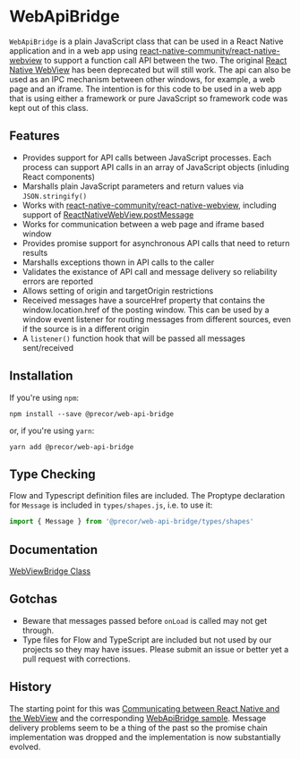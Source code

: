 # WebApiBridge

`WebApiBridge` is a plain JavaScript class that can be used in a React Native application and in a web app using [react-native-community/react-native-webview](https://github.com/react-native-community/react-native-webview) to support a function call API between the two. The original [React Native WebView](https://facebook.github.io/react-native/docs/webview.html) has been deprecated but will still work. The api can also be used as an IPC mechanism between other windows, for example, a web page and an iframe. The intention is for this code to be used in a web app that is using either a framework or pure JavaScript so framework code was kept out of this class.

## Features

* Provides support for API calls between JavaScript processes. Each process can support API calls in an array of JavaScript objects (inluding React components)
* Marshalls plain JavaScript parameters and return values via `JSON.stringify()`
* Works with [react-native-community/react-native-webview](https://github.com/react-native-community/react-native-webview), including support of [ReactNativeWebView.postMessage](https://github.com/react-native-community/react-native-webview/blob/cdbfc19cd20a0d96c9cbd13fcb8a32fcde77943b/docs/Guide.md#the-windowreactnativewebviewpostmessage-method-and-onmessage-prop)
* Works for communication between a web page and iframe based window
* Provides promise support for asynchronous API calls that need to return results
* Marshalls exceptions thown in API calls to the caller
* Validates the existance of API call and message delivery so reliability errors are reported
* Allows setting of origin and targetOrigin restrictions
* Received messages have a sourceHref property that contains the window.location.href of the posting window. This can be used by a window event listener for routing messages from different sources, even if the source is in a different origin
* A `listener()` function hook that will be passed all messages sent/received

## Installation

If you're using `npm`:

```console
npm install --save @precor/web-api-bridge
```

or, if you're using `yarn`:

```console
yarn add @precor/web-api-bridge
```

## Type Checking

Flow and Typescript definition files are included. The Proptype declaration for `Message` is included in `types/shapes.js`, i.e. to use it:

```javascript
import { Message } from '@precor/web-api-bridge/types/shapes'
```

## Documentation

[WebViewBridge Class](https://github.com/precor/web-api-bridge/blob/master/docs/WEBVIEWBRIDGE.md)

## Gotchas

* Beware that messages passed before `onLoad` is called may not get through.
* Type files for Flow and TypeScript are included but not used by our projects so they may have issues. Please submit an issue or better yet a pull request with corrections.

## History

The starting point for this was [Communicating between React Native and the WebView](https://medium.com/capriza-engineering/communicating-between-react-native-and-the-webview-ac14b8b8b91a) and the corresponding [WebApiBridge sample](https://gist.github.com/blankg/d5537a458b55b9d15cb4fd78258ad840). Message delivery problems seem to be a thing of the past so the promise chain implementation was dropped and the implementation is now substantially evolved.
